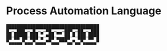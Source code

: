 Process Automation Language
===========================

```
███████████████████████████████████
█▄─▄███▄─▄█▄─▄─▀█▄─▄▄─██▀▄─██▄─▄███
██─██▀██─███─▄─▀██─▄▄▄██─▀─███─██▀█
▀▄▄▄▄▄▀▄▄▄▀▄▄▄▄▀▀▄▄▄▀▀▀▄▄▀▄▄▀▄▄▄▄▄▀
```